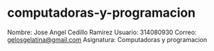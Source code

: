# computadoras-y-programacion
Nombre: Jose Angel Cedillo Ramirez
Usuario: 314080930
Correo: gelosgelatina@gmail.com
Asignatura: Computadoras y programacion 
